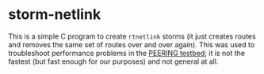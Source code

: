 # storm-netlink

This is a simple C program to create `rtnetlink` storms (it just
creates routes and removes the same set of routes over and over
again).  This was used to troubleshoot performance problems in the
[PEERING testbed][1]; it is not the fastest (but fast enough for our
purposes) and not general at all.

 [1]: http://peering.usc.edu


